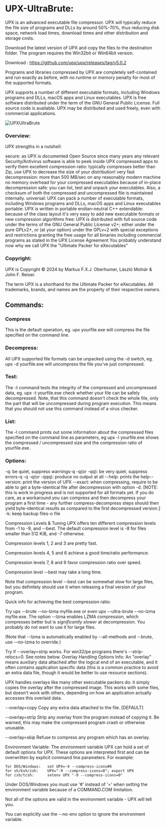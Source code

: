 # UPX-UltraBrute:

UPX is an advanced executable file compressor. UPX will typically reduce the file size of programs and DLLs by around 50%-70%, thus reducing disk space, network load times, download times and other distribution and storage costs.

Download the latest version of UPX and copy the files to the destination folder.
The program requires the Win32bit or Win64bit version.

Download : https://github.com/upx/upx/releases/tag/v5.0.2

Programs and libraries compressed by UPX are completely self-contained and run exactly as before, with no runtime or memory penalty for most of the supported formats.

UPX supports a number of different executable formats, including Windows programs and DLLs, macOS apps and Linux executables.
UPX is free software distributed under the term of the GNU General Public License. Full source code is available.
UPX may be distributed and used freely, even with commercial applications.


![UPXUltraBrute](https://github.com/user-attachments/assets/de251eac-1e6d-475b-89b7-d3cfa9c80c8c)


### Overview:
UPX strengths in a nutshell:

secure: as UPX is documented Open Source since many years any relevant Security/Antivirus software is able to peek inside UPX compressed apps to verify them
excellent compression ratio: typically compresses better than Zip, use UPX to decrease the size of your distribution!
very fast decompression: more than 500 MB/sec on any reasonably modern machine
no memory overhead for your compressed executables because of in-place decompression
safe: you can list, test and unpack your executables. Also, a checksum of both the compressed and uncompressed file is maintained internally.
universal: UPX can pack a number of executable formats, including Windows programs and DLLs, macOS apps and Linux executables
portable: UPX is written in portable endian-neutral C++
extendable: because of the class layout it's very easy to add new executable formats or new compression algorithms
free: UPX is distributed with full source code under the terms of the GNU General Public License v2+; either under the pure GPLv2+, or (at your option) under the GPLv+2 with special exceptions and restrictions granting the free usage for all binaries including commercial programs as stated in the UPX License Agreement
You probably understand now why we call UPX the "Ultimate Packer for eXecutables"

### Copyright:
UPX is Copyright © 2024 by Markus F.X.J. Oberhumer, László Molnár & John F. Reiser.

The term UPX is a shorthand for the Ultimate Packer for eXecutables. All trademarks, brands, and names are the property of their respective owners.

## Commands:

### Compress
This is the default operation, eg. upx yourfile.exe will compress the file specified on the command line.

### Decompress:
All UPX supported file formats can be unpacked using the -d switch, eg. upx -d yourfile.exe will uncompress the file you've just compressed.

### Test:
The -t command tests the integrity of the compressed and uncompressed data, eg. upx -t yourfile.exe check whether your file can be safely decompressed. Note, that this command doesn't check the whole file, only the part that will be uncompressed during program execution. This means that you should not use this command instead of a virus checker.

### List:
The -l command prints out some information about the compressed files specified on the command line as parameters, eg upx -l yourfile.exe shows the compressed / uncompressed size and the compression ratio of yourfile.exe.

### Options:
-q: be quiet, suppress warnings-q 
-q(or -qq): be very quiet, suppress errors-q 
-q -q(or -qqq): produce no output at all
--help: prints the help--version: print the version of UPX
--exact: when compressing, require to be able to get a byte-identical file after decompression with option 
-d. [NOTE: this is work in progress and is not supported for all formats yet. If you do care, as a workaround you can compress and then decompress your program a first time - any further compress-decompress steps should then yield byte-identical results as compared to the first decompressed version.]
-k: keep backup files-o file

Compression Levels & Tuning
UPX offers ten different compression levels from -1 to -9, and --best.  The default compression level is -8 for files smaller than 512 KiB, and -7 otherwise.

Compression levels 1, 2 and 3 are pretty fast.

Compression levels 4, 5 and 6 achieve a good time/ratio performance.

Compression levels 7, 8 and 9 favor compression ratio over speed.

Compression level --best may take a long time.

Note that compression level --best can be somewhat slow for large files, but you definitely should use it when releasing a final version of your program.

Quick info for achieving the best compression ratio:

Try upx --brute --no-lzma myfile.exe or even upx --ultra-brute --no-lzma myfile.exe.
The option --lzma enables LZMA compression, which compresses better but is *significantly slower* at decompression. You probably do not want to use it for large files.

(Note that --lzma is automatically enabled by --all-methods and --brute, use --no-lzma to override.)

Try if --overlay=strip works.
For win32/pe programs there's --strip-relocs=0. See notes below.
Overlay Handling Options
Info: An "overlay" means auxiliary data attached after the logical end of an executable, and it often contains application specific data (this is a common practice to avoid an extra data file, though it would be better to use resource sections).

UPX handles overlays like many other executable packers do: it simply copies the overlay after the compressed image. This works with some files, but doesn't work with others, depending on how an application actually accesses this overlaid data.

  --overlay=copy    Copy any extra data attached to the file. [DEFAULT]

  --overlay=strip   Strip any overlay from the program instead of
                    copying it. Be warned, this may make the compressed
                    program crash or otherwise unusable.

  --overlay=skip    Refuse to compress any program which has an overlay.

Environment Variable:
The environment variable UPX can hold a set of default options for UPX. These options are interpreted first and can be overwritten by explicit command line parameters. For example:

    for DOS/Windows:   set UPX=-9 --compress-icons#0
    for sh/ksh/zsh:    UPX="-9 --compress-icons=0"; export UPX
    for csh/tcsh:      setenv UPX "-9 --compress-icons=0"
    
Under DOS/Windows you must use '#' instead of '=' when setting the environment variable because of a COMMAND.COM limitation.

Not all of the options are valid in the environment variable - UPX will tell you.

You can explicitly use the --no-env option to ignore the environment variable.
